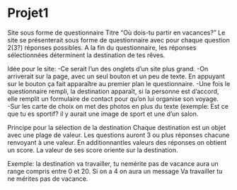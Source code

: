 # Projet1
Site sous forme de questionnaire
Titre “Où dois-tu partir en vacances?”
Le site se présenterait sous forme de questionnaire avec pour chaque question 2(3?) réponses possibles.
A la fin du questionnaire, les réponses sélectionnées déterminent la destination de tes rêves.


Idée pour le site:
-Ce serait l’un des onglets d’un site plus grand.
-On arriverait sur la page, avec un seul bouton et un peu de texte. En appuyant sur le bouton ça fait apparaître au premier plan le questionnaire.
-Une fois le questionnaire rempli, la destination apparaît, si la personne est d’accord, elle remplit un formulaire de contact pour qu’on lui organise son voyage.   
-Sur les carte de choix on met des photos en plus du texte (exemple: Est ce que tu es sportif? il y aurait une image de sport et une d’un salon. 


Principe pour la sélection de la destination
Chaque destination est un objet avec une plage de valeur. Les questions auront 3 ou plus réponses chacune renvoyant à une valeur. 
En additionnantles valeurs des réponses on obtient un score.
La valeur de ses score oriente sur la destination.

Exemple: la destination va travailler, tu nemérite pas de vacance aura un range compris entre 0 et 20. Si on a 4 on aura un message Va travailler tu ne mérites pas de vacance. 
